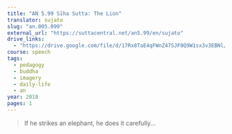 ```yaml
---
title: "AN 5.99 Sīha Sutta: The Lion"
translator: sujato
slug: "an.005.099"
external_url: "https://suttacentral.net/an5.99/en/sujato"
drive_links:
  - "https://drive.google.com/file/d/17Rx8TaE4qFWnZ47SJF0Q9W1sx3v3EBNl/view?usp=drivesdk"
course: speech
tags:
  - pedagogy
  - buddha
  - imagery
  - daily-life
  - an
year: 2018
pages: 1
---
```


> If he strikes an elephant, he does it carefully...
